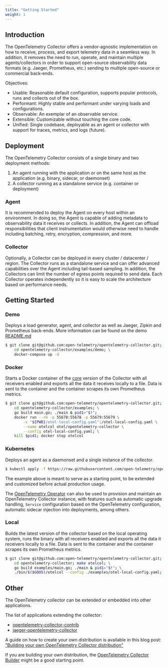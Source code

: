 ```yaml
---
title: "Getting Started"
weight: 1
---
```


## Introduction

The OpenTelemetry Collector offers a vendor-agnostic implementation on how to
receive, process, and export telemetry data in a seamless way. In addition,
it removes the need to run, operate, and maintain multiple agents/collectors in
order to support open-source observability data formats (e.g. Jaeger, Prometheus,
etc.) sending to multiple open-source or commercial back-ends.

Objectives:

- Usable: Reasonable default configuration, supports popular protocols, runs and collects out of the box.
- Performant: Highly stable and performant under varying loads and configurations.
- Observable: An exemplar of an observable service.
- Extensible: Customizable without touching the core code.
- Unified: Single codebase, deployable as an agent or collector with support for traces, metrics, and logs (future).

## Deployment

The OpenTelemetry Collector consists of a single binary and two deployment methods:

1. An agent running with the application or on the same host as the application
(e.g. binary, sidecar, or daemonset)
2. A collector running as a standalone service (e.g. container or deployment)

### Agent

It is recommended to deploy the Agent on every host within an environment. In
doing so, the Agent is capable of adding metadata to observability data it
receives or collects. In addition, the Agent can offload responsibilities that
client instrumentation would otherwise need to handle including batching,
retry, encryption, compression, and more.

### Collector

Optionally, a Collector can be deployed in every cluster / datacenter / region.
The Collector runs as a standalone service and can offer advanced capabilities
over the Agent including tail-based sampling. In addition, the Collectors can
limit the number of egress points required to send data. Each Collector
operates independently so it is easy to scale the architecture based on
performance needs.

## Getting Started

### Demo

Deploys a load generator, agent, and collector as well as Jaeger, Zipkin and
Prometheus back-ends. More information can be found on the demo
[README.md](https://github.com/open-telemetry/opentelemetry-collector/tree/master/examples/demo)

```bash
$ git clone git@github.com:open-telemetry/opentelemetry-collector.git; \
    cd opentelemetry-collector/examples/demo; \
    docker-compose up -d
```

### Docker

Starts a Docker container of the
[core](https://github.com/open-telemetry/opentelemetry-collector)
version of the Collector with all receivers enabled and exports all the data it
receives locally to a file. Data is sent to the container and the container
scrapes its own Prometheus metrics.

```bash
$ git clone git@github.com:open-telemetry/opentelemetry-collector.git; \
    cd opentelemetry-collector/examples; \
    go build main.go; ./main & pid1="$!";
    docker run --rm -p 55678:55678 -p 55679:55679 \
        -v "${PWD}/otel-local-config.yaml":/otel-local-config.yaml \
        --name otelcol otel/opentelemetry-collector \
        --config otel-local-config.yaml; \
    kill $pid1; docker stop otelcol
```

### Kubernetes

Deploys an agent as a daemonset and a single instance of the collector.

```bash
$ kubectl apply -f https://raw.githubusercontent.com/open-telemetry/opentelemetry-collector/master/examples/k8s/otel-config.yaml
```

The example above is meant to serve as a starting point, to be extended and customized before actual production usage.

The [OpenTelemetry Operator](https://github.com/open-telemetry/opentelemetry-operator) 
can also be used to provision and maintain an OpenTelemetry Collector instance, with
features such as automatic upgrade handling, `Service` configuration based on the OpenTelemetry
configuration, automatic sidecar injection into deployments, among others.

### Local

Builds the latest version of the collector based on the local operating system,
runs the binary with all receivers enabled and exports all the data it receivers
locally to a file. Data is sent to the container and the container scrapes its own
Prometheus metrics.

```bash
$ git clone git@github.com:open-telemetry/opentelemetry-collector.git; \
    cd opentelemetry-collector; make otelcol; \
    go build examples/main.go; ./main & pid1="$!"; \
    ./bin/$($GOOS)/otelcol --config ./examples/otel-local-config.yaml; kill $pid1
```

## Other

The OpenTelemetry collector can be extended or embedded into other applications.

The list of applications extending the collector:

* [opentelemetry-collector-contrib](https://github.com/open-telemetry/opentelemetry-collector-contrib)
* [jaeger-opentelemetry-collector](https://github.com/jaegertracing/jaeger-opentelemetry-collector)

A guide on how to create your own distribution is available in this blog post: 
["Building your own OpenTelemetry Collector distribution"](https://medium.com/p/42337e994b63)

If you are building your own distribution, the [OpenTelemetry Collector Builder](https://github.com/observatorium/opentelemetry-collector-builder) 
might be a good starting point.
